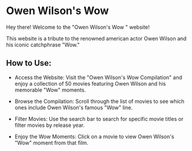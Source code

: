 # Owen Wilson's Wow


Hey there! Welcome to the "Owen Wilson's Wow " website! 

This website is a tribute to the renowned american actor Owen Wilson and his iconic catchphrase "Wow." 


## How to Use:
- Access the Website: Visit the "Owen Wilson's Wow Compilation" and enjoy a collection of 50 movies featuring Owen Wilson and his memorable "Wow" moments.

- Browse the Compilation: Scroll through the list of movies to see which ones include Owen Wilson's famous "Wow" line.

- Filter Movies: Use the search bar to search for specific movie titles or filter movies by release year.

- Enjoy the Wow Moments: Click on a movie to view Owen Wilson's "Wow" moment from that film.